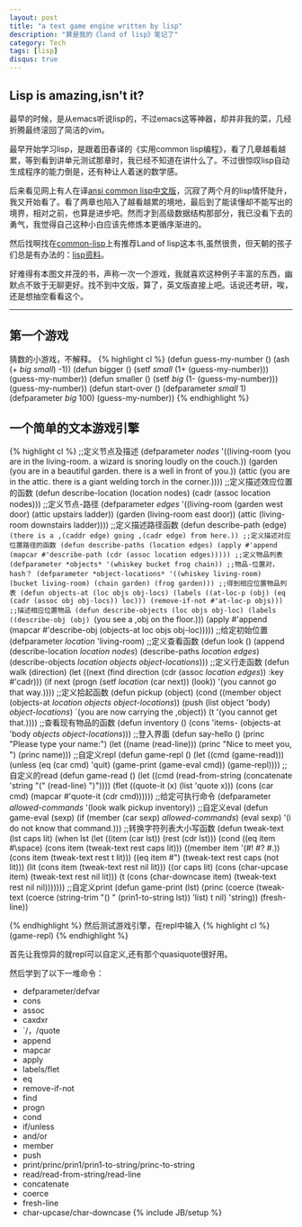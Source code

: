 ```yaml
---
layout: post
title: "a text game engine written by lisp"
description: "算是我的《land of lisp》笔记了"
category: Tech
tags: [lisp]
disqus: true
---
```


## Lisp is amazing,isn't it?

最早的时候，是从emacs听说lisp的，不过emacs这等神器，却并非我的菜，几经折腾最终滚回了简洁的vim。

最早开始学习lisp，是跟着田春译的《实用common lisp编程》，看了几章越看越累，等到看到讲单元测试那章时，我已经不知道在讲什么了。不过很惊叹lisp自动生成程序的能力倒是，还有种让人着迷的数学感。

后来看见网上有人在译[ansi common lisp中文版](http://readthedocs.org/docs/ansi-common-lisp/en/latest/index.html)，沉寂了两个月的lisp情怀陡升，我又开始看了。看了两章也陷入了越看越累的境地，最后到了能读懂却不能写出的境界，相对之前，也算是进步吧。然而才到高级数据结构那部分，我已没看下去的勇气，我觉得自己这种小白应该先修炼本更循序渐进的。

然后找啊找在[common-lisp](http://common-lisp.net/)上有推荐Land of lisp这本书,虽然很贵，但天朝的孩子们总是有办法的：[lisp资料](http://115.com/folder/faujangp#lisp)。

好难得有本图文并茂的书，声称一次一个游戏，我就喜欢这种例子丰富的东西，幽默点不致于无聊更好。找不到中文版，算了，英文版直接上吧。话说还考研，唉，还是想抽空看看这个。

***

## 第一个游戏

猜数的小游戏，不解释。
{% highlight cl %}
(defun guess-my-number ()
  (ash (+ *big* *small*) -1))
(defun bigger ()
  (setf *small* (1+ (guess-my-number)))
  (guess-my-number))
(defun smaller ()
  (setf *big* (1- (guess-my-number)))
  (guess-my-number))
(defun start-over ()
  (defparameter *small* 1)
  (defparameter *big* 100)
  (guess-my-number))
{% endhighlight %}

## 一个简单的文本游戏引擎

{% highlight cl %}
;;定义节点及描述
(defparameter *nodes* '((living-room (you are in the living-room.
                                          a wizard is snoring loudly on the couch.))
                        (garden (you are in a beautiful garden.
                                     there is a well in front of you.))
                        (attic (you are in the attic.
                                    there is a giant welding torch in the corner.))))
;;定义描述效应位置的函数
(defun describe-location (location nodes)
  (cadr (assoc location nodes)))
;;定义节点-路径
(defparameter *edges* '((living-room (garden west door)
                                     (attic upstairs ladder))
                        (garden (living-room east door))
                        (attic (living-room downstairs ladder))))
;;定义描述路径函数
(defun describe-path (edge)
  `(there is a ,(caddr edge) going ,(cadr edge) from here.))
;;定义描述对应位置路径的函数
(defun describe-paths (location edges)
  (apply #'append (mapcar #'describe-path (cdr (assoc location edges)))))
;;定义物品列表
(defparameter *objects* '(whiskey bucket frog chain))
;;物品-位置对，hash？
(defparameter *object-locations* '((whiskey living-room)
                                   (bucket living-room)
                                   (chain garden)
                                   (frog garden)))
;;得到相应位置物品列表
(defun objects-at (loc objs obj-locs)
  (labels ((at-loc-p (obj)
             (eq (cadr (assoc obj obj-locs)) loc)))
    (remove-if-not #'at-loc-p objs)))
;;描述相应位置物品
(defun describe-objects (loc objs obj-loc)
  (labels ((describe-obj (obj)
             `(you see a ,obj on the floor.)))
    (apply #'append (mapcar #'describe-obj (objects-at loc objs obj-loc)))))
;;给定初始位置
(defparameter *location* 'living-room)
;;定义查看函数
(defun look ()
  (append (describe-location *location* *nodes*)
          (describe-paths *location* *edges*)
          (describe-objects *location* *objects* *object-locations*)))
;;定义行走函数
(defun walk (direction)
  (let ((next (find direction
                    (cdr (assoc *location* *edges*))
                    :key #'cadr)))
    (if next
      (progn (setf *location* (car next))
             (look))
      '(you cannot go that way.))))
;;定义拾起函数
(defun pickup (object)
  (cond ((member object
                 (objects-at *location* *objects* *object-locations*))
         (push (list object 'body) *object-locations*)
         `(you are now carrying the ,object))
        (t '(you cannot get that.))))
;;查看现有物品的函数
(defun inventory ()
  (cons 'items- (objects-at 'body *objects* *object-locations*)))
;;登入界面
(defun say-hello ()
  (princ "Please type your name:")
  (let ((name (read-line)))
    (princ "Nice to meet you, ")
    (princ name)))
;;自定义repl
(defun game-repl ()
  (let ((cmd (game-read)))
    (unless (eq (car cmd) 'quit)
      (game-print (game-eval cmd))
      (game-repl))))
;;自定义的read
(defun game-read ()
  (let ((cmd (read-from-string
               (concatenate 'string "(" (read-line) ")"))))
    (flet ((quote-it (x)
             (list 'quote x)))
      (cons (car cmd) (mapcar #'quote-it (cdr cmd))))))
;;给定可执行命令
(defparameter *allowed-commands* '(look walk pickup inventory))
;;自定义eval
(defun game-eval (sexp)
  (if (member (car sexp) *allowed-commands*)
    (eval sexp)
    '(i do not know that command.)))
;;转换字符列表大小写函数
(defun tweak-text (lst caps lit)
  (when lst
    (let ((item (car lst))
          (rest (cdr lst)))
      (cond ((eq item #\space) (cons item (tweak-text rest caps lit)))
            ((member item '(#\! #\? #\.)) (cons item (tweak-text rest t lit)))
            ((eq item #\") (tweak-text rest caps (not lit)))
            (lit (cons item (tweak-text rest nil lit)))
            ((or caps lit) (cons (char-upcase item) (tweak-text rest nil lit)))
            (t (cons (char-downcase item) (tweak-text rest nil nil)))))))
;;自定义print
(defun game-print (lst)
  (princ (coerce (tweak-text (coerce (string-trim "() "
                                                  (prin1-to-string lst))
                                     'list)
                             t
                             nil)
                 'string))
  (fresh-line))

{% endhighlight %}
然后测试游戏引擎，在repl中输入
{% highlight cl %}
(game-repl)
{% endhighlight %}

首先让我惊异的就repl可以自定义,还有那个quasiquote很好用。

然后学到了以下一堆命令：

- defparameter/defvar
- cons
- assoc
- caxdxr
- `/，/quote
- append
- mapcar
- apply
- labels/flet
- eq
- remove-if-not
- find
- progn
- cond
- if/unless
- and/or
- member
- push
- print/princ/prin1/prin1-to-string/princ-to-string
- read/read-from-string/read-line
- concatenate
- coerce
- fresh-line
- char-upcase/char-downcase
{% include JB/setup %}
